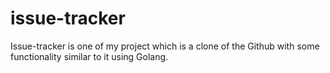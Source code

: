 # issue-tracker

Issue-tracker is one of my project which is a clone of the Github with some functionality similar to it using Golang.
